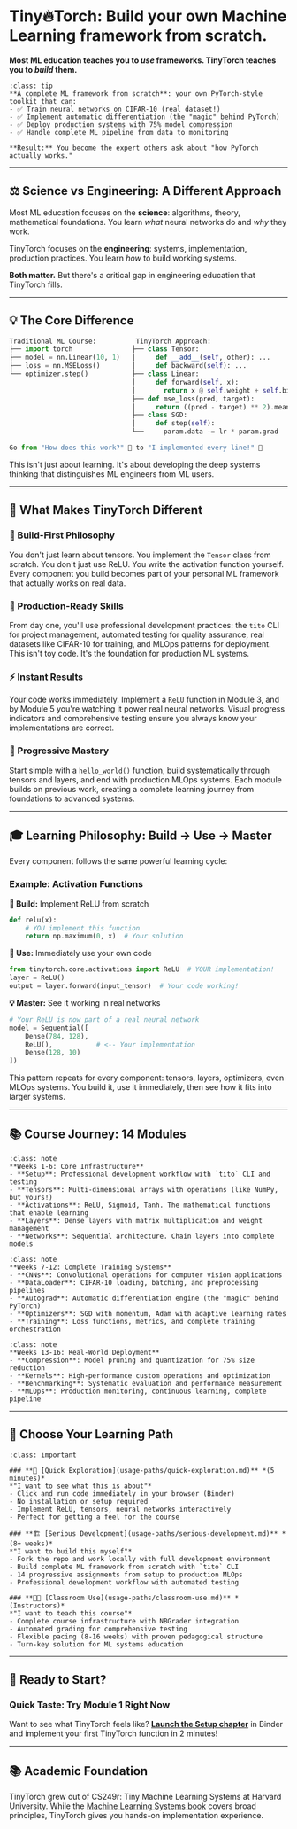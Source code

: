 # Tiny🔥Torch: Build your own Machine Learning framework from scratch. 

**Most ML education teaches you to _use_ frameworks. TinyTorch teaches you to _build_ them.**

```{admonition} 🎯 What You'll Build
:class: tip
**A complete ML framework from scratch**: your own PyTorch-style toolkit that can:
- ✅ Train neural networks on CIFAR-10 (real dataset!)
- ✅ Implement automatic differentiation (the "magic" behind PyTorch)  
- ✅ Deploy production systems with 75% model compression
- ✅ Handle complete ML pipeline from data to monitoring

**Result:** You become the expert others ask about "how PyTorch actually works."
```

---

## ⚖️ **Science vs Engineering: A Different Approach**

Most ML education focuses on the **science**: algorithms, theory, mathematical foundations. You learn *what* neural networks do and *why* they work.

TinyTorch focuses on the **engineering**: systems, implementation, production practices. You learn *how* to build working systems.

**Both matter.** But there's a critical gap in engineering education that TinyTorch fills.

---

## 💡 **The Core Difference**

```python
Traditional ML Course:          TinyTorch Approach:
├── import torch               ├── class Tensor:
├── model = nn.Linear(10, 1)   │     def __add__(self, other): ...
├── loss = nn.MSELoss()        │     def backward(self): ...
└── optimizer.step()           ├── class Linear:
                               │     def forward(self, x):
                               │       return x @ self.weight + self.bias
                               ├── def mse_loss(pred, target):
                               │     return ((pred - target) ** 2).mean()
                               ├── class SGD:
                               │     def step(self):
                               └──     param.data -= lr * param.grad

Go from "How does this work?" 🤷 to "I implemented every line!" 💪
```

This isn't just about learning. It's about developing the deep systems thinking that distinguishes ML engineers from ML users.

---

## 🌟 **What Makes TinyTorch Different**

### **🔬 Build-First Philosophy**
You don't just learn about tensors. You implement the `Tensor` class from scratch. You don't just use ReLU. You write the activation function yourself. Every component you build becomes part of your personal ML framework that actually works on real data.

### **🚀 Production-Ready Skills**
From day one, you'll use professional development practices: the `tito` CLI for project management, automated testing for quality assurance, real datasets like CIFAR-10 for training, and MLOps patterns for deployment. This isn't toy code. It's the foundation for production ML systems.

### **⚡ Instant Results**
Your code works immediately. Implement a `ReLU` function in Module 3, and by Module 5 you're watching it power real neural networks. Visual progress indicators and comprehensive testing ensure you always know your implementations are correct.

### **🎯 Progressive Mastery**
Start simple with a `hello_world()` function, build systematically through tensors and layers, and end with production MLOps systems. Each module builds on previous work, creating a complete learning journey from foundations to advanced systems.

---

## 🎓 **Learning Philosophy: Build → Use → Master**

Every component follows the same powerful learning cycle:

### **Example: Activation Functions**

**🔧 Build:** Implement ReLU from scratch
```python
def relu(x):
    # YOU implement this function
    return np.maximum(0, x)  # Your solution
```

**🚀 Use:** Immediately use your own code
```python
from tinytorch.core.activations import ReLU  # YOUR implementation!
layer = ReLU()
output = layer.forward(input_tensor)  # Your code working!
```

**💡 Master:** See it working in real networks
```python
# Your ReLU is now part of a real neural network
model = Sequential([
    Dense(784, 128),
    ReLU(),           # <-- Your implementation
    Dense(128, 10)
])
```

This pattern repeats for every component: tensors, layers, optimizers, even MLOps systems. You build it, use it immediately, then see how it fits into larger systems.

---

## 📚 **Course Journey: 14 Modules**

```{admonition} 🏗️ Foundation (Modules 1-5)
:class: note
**Weeks 1-6: Core Infrastructure**
- **Setup**: Professional development workflow with `tito` CLI and testing
- **Tensors**: Multi-dimensional arrays with operations (like NumPy, but yours!)
- **Activations**: ReLU, Sigmoid, Tanh. The mathematical functions that enable learning
- **Layers**: Dense layers with matrix multiplication and weight management
- **Networks**: Sequential architecture. Chain layers into complete models
```

```{admonition} 🧠 Deep Learning (Modules 6-10)
:class: note
**Weeks 7-12: Complete Training Systems**
- **CNNs**: Convolutional operations for computer vision applications
- **DataLoader**: CIFAR-10 loading, batching, and preprocessing pipelines
- **Autograd**: Automatic differentiation engine (the "magic" behind PyTorch)
- **Optimizers**: SGD with momentum, Adam with adaptive learning rates
- **Training**: Loss functions, metrics, and complete training orchestration
```

```{admonition} ⚡ Production (Modules 11-14)
:class: note
**Weeks 13-16: Real-World Deployment**
- **Compression**: Model pruning and quantization for 75% size reduction
- **Kernels**: High-performance custom operations and optimization
- **Benchmarking**: Systematic evaluation and performance measurement
- **MLOps**: Production monitoring, continuous learning, complete pipeline
```

---

## 🚀 **Choose Your Learning Path**

```{admonition} Three Ways to Engage with TinyTorch
:class: important

### **🔬 [Quick Exploration](usage-paths/quick-exploration.md)** *(5 minutes)*
*"I want to see what this is about"*
- Click and run code immediately in your browser (Binder)
- No installation or setup required
- Implement ReLU, tensors, neural networks interactively
- Perfect for getting a feel for the course

### **🏗️ [Serious Development](usage-paths/serious-development.md)** *(8+ weeks)*
*"I want to build this myself"*
- Fork the repo and work locally with full development environment
- Build complete ML framework from scratch with `tito` CLI
- 14 progressive assignments from setup to production MLOps
- Professional development workflow with automated testing

### **👨‍🏫 [Classroom Use](usage-paths/classroom-use.md)** *(Instructors)*
*"I want to teach this course"*
- Complete course infrastructure with NBGrader integration
- Automated grading for comprehensive testing
- Flexible pacing (8-16 weeks) with proven pedagogical structure
- Turn-key solution for ML systems education
```

---

## 🚀 **Ready to Start?**

### **Quick Taste: Try Module 1 Right Now**
Want to see what TinyTorch feels like? **[Launch the Setup chapter](chapters/01-setup.md)** in Binder and implement your first TinyTorch function in 2 minutes!

---

## 📚 **Academic Foundation**

TinyTorch grew out of CS249r: Tiny Machine Learning Systems at Harvard University. While the [Machine Learning Systems book](https://mlsysbook.ai) covers broad principles, TinyTorch gives you hands-on implementation experience.
